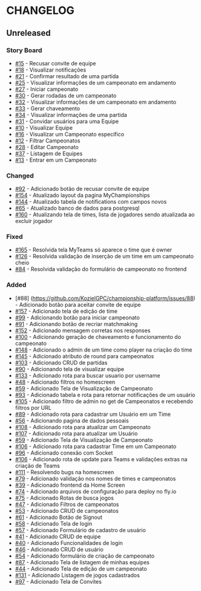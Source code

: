 # CHANGELOG
## Unreleased

### Story Board
-   [#15](https://github.com/KozielGPC/championship-platform/issues/15) - Recusar convite de equipe
-   [#18](https://github.com/KozielGPC/championship-platform/issues/18) - Visualizar notificações
-   [#21](https://github.com/KozielGPC/championship-platform/issues/21) - Confirmar resultado de uma partida
-   [#25](https://github.com/KozielGPC/championship-platform/issues/25) - Visualizar informações de um campeonato em andamento
-   [#27](https://github.com/KozielGPC/championship-platform/issues/27) - Iniciar campeonato
-   [#30](https://github.com/KozielGPC/championship-platform/issues/30) - Gerar rodadas de um campeonato
-   [#32](https://github.com/KozielGPC/championship-platform/issues/32) - Visualizar informações de um campeonato em andamento
-   [#33](https://github.com/KozielGPC/championship-platform/issues/33) - Gerar chaveamento
-   [#34](https://github.com/KozielGPC/championship-platform/issues/34) - Visualizar informações de uma partida
-   [#31](https://github.com/KozielGPC/championship-platform/issues/31) - Convidar usuários para uma Equipe
-   [#10](https://github.com/KozielGPC/championship-platform/issues/10) - Visualizar Equipe
-   [#16](https://github.com/KozielGPC/championship-platform/issues/16) - Visualizar um Campeonato específico
-   [#12](https://github.com/KozielGPC/championship-platform/issues/12) - Filtrar Campeonatos
-   [#28](https://github.com/KozielGPC/championship-platform/issues/28) - Editar Campeonato
-   [#37](https://github.com/KozielGPC/championship-platform/issues/37) - Listagem de Equipes
-   [#13](https://github.com/KozielGPC/championship-platform/issues/13) - Entrar em um Campeonato

### Changed
-   [#92](https://github.com/KozielGPC/championship-platform/issues/92) - Adicionado botão de recusar convite de equipe
-   [#154](https://github.com/KozielGPC/championship-platform/issues/154) - Atualizado layout da pagina MyChampionships
-   [#144](https://github.com/KozielGPC/championship-platform/issues/144) - Atualizado tabela de notifications com campos novos
-   [#65](https://github.com/KozielGPC/championship-platform/issues/65) - Atualizado banco de dados para postgresql
-   [#160](https://github.com/KozielGPC/championship-platform/issues/160) - Atualizando tela de times, lista de jogadores sendo atualizada ao excluir jogador

### Fixed
-   [#165](https://github.com/KozielGPC/championship-platform/issues/165) - Resolvida tela MyTeams só aparece o time que é owner
-   [#126](https://github.com/KozielGPC/championship-platform/issues/127) - Resolvida validação de inserção de um time em um campeonato cheio
-   [#84](https://github.com/KozielGPC/championship-platform/issues/84) - Resolvida validação do formulário de campeonato no frontend

### Added
-   [#88] (https://github.com/KozielGPC/championship-platform/issues/88) - Adicionado botão para aceitar convite de equipe
-   [#157](https://github.com/KozielGPC/championship-platform/issues/157) - Adicionado tela de edição de time
-   [#99](https://github.com/KozielGPC/championship-platform/issues/99) - Adicionando botão para iniciar campeonato
-   [#91](https://github.com/KozielGPC/championship-platform/issues/51) - Adicionando botão de recriar matchmaking
-   [#152](https://github.com/KozielGPC/championship-platform/issues/152) - Adicionado mensagem corretas nos responses
-   [#100](https://github.com/KozielGPC/championship-platform/issues/100) - Adicionando geração de chaveamento e funcionamento do campeonato
-   [#148](https://github.com/KozielGPC/championship-platform/issues/148) - Adicionado o admin de um time como player na criação do time
-   [#145](https://github.com/KozielGPC/championship-platform/issues/145) - Adicionado atributo de round para campeonatos
-   [#103](https://github.com/KozielGPC/championship-platform/issues/103) - Adicionado CRUD de partidas
-   [#90](https://github.com/KozielGPC/championship-platform/issues/90) - Adicionando tela de visualizar equipe
-   [#133](https://github.com/KozielGPC/championship-platform/issues/133) - Adicionado rota para buscar usuario por username
-   [#48](https://github.com/KozielGPC/championship-platform/issues/48) - Adicionado filtros no homescreen
-   [#59](https://github.com/KozielGPC/championship-platform/issues/59) - Adicionado Tela de Visualização de Campeonato
-   [#93](https://github.com/KozielGPC/championship-platform/issues/93) - Adicionado tabela e rota para retornar notificações de um usuário
-   [#105](https://github.com/KozielGPC/championship-platform/issues/105) - Adicionado filtro de admin no get de Campeonatos e recebendo filtros por URL
-   [#89](https://github.com/KozielGPC/championship-platform/issues/89) - Adicionado rota para cadastrar um Usuário em um Time
-   [#56](https://github.com/KozielGPC/championship-platform/issues/56) - Adicionando pagina de dados pessoais
-   [#108](https://github.com/KozielGPC/championship-platform/issues/108) - Adicionado rota para atualizar um Campeonato
-   [#107](https://github.com/KozielGPC/championship-platform/issues/107) - Adicionado rota para atualizar um Usuário
-   [#59](https://github.com/KozielGPC/championship-platform/issues/59) - Adicionado Tela de Visualização de Campeonato
-   [#106](https://github.com/KozielGPC/championship-platform/issues/106) - Adicionado rota para cadastrar Time em um Campeonato
-   [#96](https://github.com/KozielGPC/championship-platform/issues/96) - Adicionado conexão com Socket
-   [#106](https://github.com/KozielGPC/championship-platform/issues/106) - Adicionado rota de update para Teams e validações extras na criação de Teams
-   [#111](https://github.com/KozielGPC/championship-platform/issues/111) - Resolvendo bugs na homescreen
-   [#79](https://github.com/KozielGPC/championship-platform/issues/79) - Adicionado validação nos nomes de times e campeonatos
-   [#39](https://github.com/KozielGPC/championship-platform/issues/39) - Adicionado frontend da Home Screen
-   [#74](https://github.com/KozielGPC/championship-platform/issues/74) - Adicionado arquivos de configuração para deploy no fly.io
-   [#75](https://github.com/KozielGPC/championship-platform/issues/75) - Adicionado Rotas de busca jogos
-   [#47](https://github.com/KozielGPC/championship-platform/issues/47) - Adicionado Filtros de campeonatos
-   [#53](https://github.com/KozielGPC/championship-platform/issues/53) - Adicionado CRUD de campeonatos
-   [#61](https://github.com/KozielGPC/championship-platform/issues/61) - Adicionado Botão de Signout
-   [#58](https://github.com/KozielGPC/championship-platform/issues/58) - Adicionado Tela de login
-   [#57](https://github.com/KozielGPC/championship-platform/issues/57) - Adicionado Formulário de cadastro de usuário
-   [#41](https://github.com/KozielGPC/championship-platform/issues/41) - Adicionado CRUD de equipe
-   [#40](https://github.com/KozielGPC/championship-platform/issues/40) - Adicionado Funcionalidades de login
-   [#46](https://github.com/KozielGPC/championship-platform/issues/46) - Adicionado CRUD de usuário
-   [#54](https://github.com/KozielGPC/championship-platform/issues/54) - Adicionado formulário de criação de campeonato
-   [#87](https://github.com/KozielGPC/championship-platform/issues/87) - Adicionado Tela de listagem de minhas equipes
-   [#44](https://github.com/KozielGPC/championship-platform/issues/44) - Adicionado Tela de edição de um campeonato
-   [#131](https://github.com/KozielGPC/championship-platform/issues/131) - Adicionado Listagem de jogos cadastrados
-   [#97](https://github.com/KozielGPC/championship-platform/issues/97) - Adicionado Tela de Convites